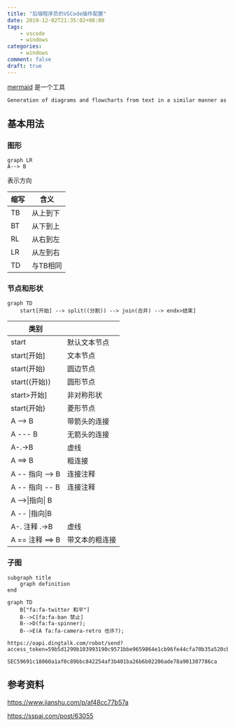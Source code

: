 ```yaml
---
title: "后端程序员的VSCode插件配置"
date: 2019-12-02T21:35:02+08:00
tags:
    - vscode
    - windows
categories:
    - windows
comment: false
draft: true
---
```


[mermaid](https://mermaidjs.github.io/) 是一个工具

```reStructuredText
Generation of diagrams and flowcharts from text in a similar manner as markdown
```

##  基本用法 ##

### 图形 ###

```mermaid
graph LR
A--> B
```

表示方向

| 缩写 | 含义     |
| ---- | -------- |
| TB   | 从上到下 |
| BT   | 从下到上 |
| RL   | 从右到左 |
| LR   | 从左到右 |
| TD   | 与TB相同 |

### 节点和形状 ###

```mermaid
graph TD
	start[开始] --> split((分割)) --> join(合并) --> endx>结束]
```

| 类别             |                |
| ---------------- | -------------- |
| start            | 默认文本节点   |
| start[开始]      | 文本节点       |
| start(开始)      | 圆边节点       |
| start((开始))    | 圆形节点       |
| start>开始]      | 非对称形状     |
| start{开始}      | 菱形节点       |
| A --> B          | 带箭头的连接   |
| A --- B          | 无箭头的连接   |
| A-.->B           | 虚线           |
| A ==> B          | 粗连接         |
| A -- 指向 --> B  | 连接注释       |
| A -- 指向 -- B   | 连接注释       |
| A -->\|指向\| B  |                |
| A -- \|指向\|B   |                |
| A-. 注释 .->B    | 虚线           |
| A ==  注释 ==> B | 带文本的粗连接 |

### 子图 ###



```
subgraph title
    graph definition
end
```





```mermaid
graph TD
    B["fa:fa-twitter 和平"]
    B-->C[fa:fa-ban 禁止]
    B-->D(fa:fa-spinner);
    B-->E(A fa:fa-camera-retro 也许?);
```

```
https://oapi.dingtalk.com/robot/send?access_token=59b5d1299b103993190c9571bbe9659864e1cb96fe44cfa70b35a520cb274fb1

SEC59691c18060a1af0c89bbc842254af3b401ba26b6b02206ade78a901307786ca
```



## 参考资料 ##

https://www.jianshu.com/p/af48cc77b57a

https://sspai.com/post/63055